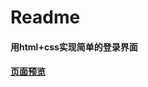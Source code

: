 # Readme

#### 用html+css实现简单的登录界面

#### [页面预览](https://github.com/huyinhao/html-css/blob/master/login%20view/view.png)
